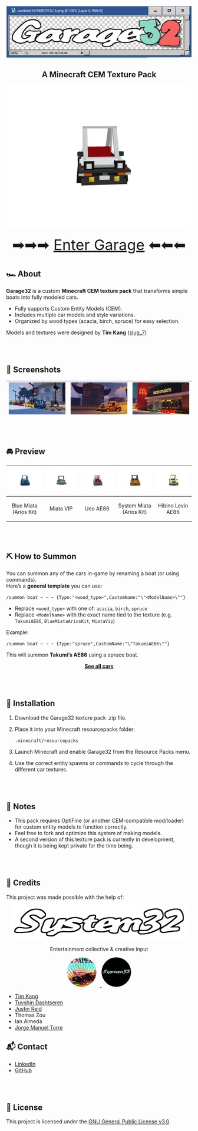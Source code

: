 <p align="center">
  <img src="https://raw.githubusercontent.com/slumpy666/Garage32/main/.assets/logos/Garage32.png" alt="Garage32 logo"/>
</p>

<h2 align="center"><b>A Minecraft CEM Texture Pack</b></h2>

<p align="center">
  <img src="https://raw.githubusercontent.com/slumpy666/Garage32/main/.assets/gifs/TakumiAE86.gif" alt="Takumi AE86 car gif" width="500"/>
</p>

<p align="center">
  <span style="font-size:40px;">➡➡➡ <a href="GARAGE.md">Enter Garage</a> ⬅⬅⬅</span>
</p>

<div style="margin-top:40px;"></div>

## 🏎️ About

**Garage32** is a custom **Minecraft CEM texture pack** that transforms simple boats into fully modeled cars.   

-   Fully supports Custom Entity Models (CEM).
-   Includes multiple car models and style variations.
-   Organized by wood types (acacia, birch, spruce) for easy selection.

Models and textures were designed by **Tim Kang** ([slug_7](https://www.instagram.com/slug_7/))

<div style="margin-top:80px;"></div>

## 📸 Screenshots

| <img src="https://raw.githubusercontent.com/slumpy666/Garage32/main/.assets/screenshots/roster.png" alt="Minecraft Garage32 car roster" width="250"/> | <img src="https://raw.githubusercontent.com/slumpy666/Garage32/main/.assets/screenshots/office.png" alt="Minecraft Garage32 office interior" width="250"/> | <img src="https://raw.githubusercontent.com/slumpy666/Garage32/main/.assets/screenshots/mcd.png" alt="Minecraft Garage32 McDonald's build" width="250"/> |
|---------------------------------------------------------|---------------------------------------------------------|-------------------------------------------------------|

<div style="margin-top:80px;"></div>

## 🚘 Preview

| <img src="https://raw.githubusercontent.com/slumpy666/Garage32/main/.assets/gifs/BlueMiataAriosKit.gif" alt="Blue Miata with Arios Kit" width="180"/> | <img src="https://raw.githubusercontent.com/slumpy666/Garage32/main/.assets/gifs/MiataVip.gif" alt="Miata VIP car" width="180"/> | <img src="https://raw.githubusercontent.com/slumpy666/Garage32/main/.assets/gifs/UeoAE86.gif" alt="Ueo AE86 car" width="180"/> | <img src="https://raw.githubusercontent.com/slumpy666/Garage32/main/.assets/gifs/SystemMiataAriosKit.gif" alt="System Miata with Arios Kit" width="180"/> | <img src="https://raw.githubusercontent.com/slumpy666/Garage32/main/.assets/gifs/HibinoLevinAE86.gif" alt="Hibino Levin AE86 car" width="180"/> |
|:----------------------------------------------------------:|:-------------------------------------------------:|:-------------------------------------------------:|:------------------------------------------------------------:|:----------------------------------------------------------:|
| <p align="center">Blue Miata<br>(Arios Kit)</p>            | <p align="center">Miata VIP</p>                   | <p align="center">Ueo AE86</p>                   | <p align="center">System Miata<br>(Arios Kit)</p>            | <p align="center">Hibino Levin AE86</p>                   |

<div style="margin-top:80px;"></div>

## ⛏️ How to Summon

You can summon any of the cars in-game by renaming a boat (or using commands).  
Here’s a **general template** you can use:

```mc
/summon boat ~ ~ ~ {Type:"<wood_type>",CustomName:"\"<ModelName>\""}
```

- Replace `<wood_type>` with one of: `acacia`, `birch`, `spruce`  
- Replace `<ModelName>` with the exact name tied to the texture (e.g. `TakumiAE86`, `BlueMiataAriosKit`, `MiataVip`)  

Example:
```mc
/summon boat ~ ~ ~ {Type:"spruce",CustomName:"\"TakumiAE86\""}
```

This will summon **Takumi’s AE86** using a spruce boat.


<p align="center"> <a href="GARAGE.md"><b>See all cars</b></a> </p>

<div style="margin-top:80px;"></div>

## 🔧 Installation

1.  Download the Garage32 texture pack .zip file.

2.  Place it into your Minecraft resourcepacks folder:

        .minecraft/resourcepacks

3.  Launch Minecraft and enable Garage32 from the Resource Packs menu.

4.  Use the correct entity spawns or commands to cycle through the
    different car textures.

<div style="margin-top:80px;"></div>

## 📝 Notes

-   This pack requires OptiFine (or another CEM-compatible mod/loader)
    for custom entity models to function correctly.  
-   Feel free to fork and optimize this system of making models.  
-   A second version of this texture pack is currently in development, though it is being kept private for the time being.

<div style="margin-top:80px;"></div>

## 👥 Credits

This project was made possible with the help of:

<p align="center">
  <img src="https://raw.githubusercontent.com/slumpy666/Garage32/main/.assets/logos/syslogo.png" alt="Sys32 Entertainment logo"/>
</p>

<p align="center">
Entertainment collective & creative input</a>
</p>

<p align="center">
  <a href="https://www.youtube.com/@sys32ent">
    <img src="https://raw.githubusercontent.com/slumpy666/Garage32/main/.assets/logos/sys32entYT.jpg" alt="Sys32 Entertainment YouTube logo" width="80" style="border-radius:50%; margin-right:10px;"/>
  </a>
  <a href="https://www.instagram.com/sys32ent/">
    <img src="https://raw.githubusercontent.com/slumpy666/Garage32/main/.assets/logos/sys32entInsta.jpg" alt="Sys32 Entertainment Instagram logo" width="80" style="border-radius:50%;"/>
  </a>
</p>

- [Tim Kang](https://www.instagram.com/slug_7/)
- [Tuvshin Dashtseren](https://www.linkedin.com/in/tuvshindash/)
- [Justin Reid](https://www.linkedin.com/in/justin-mreid/)
- Thomas Zou
- Ian Almeda
- [Jorge Manuel Torre](https://github.com/slumpy666)

## 📬 Contact
- [LinkedIn](https://www.linkedin.com/in/jmt1006/)
- [GitHub](https://github.com/slumpy666)

<div style="margin-top:80px;"></div>

## 📜 License
This project is licensed under the [GNU General Public License v3.0](LICENSE).
